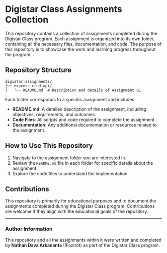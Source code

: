 # Digistar Class Assignments Collection

This repository contains a collection of assignments completed during the Digistar Class program. Each assignment is organized into its own folder, containing all the necessary files, documentation, and code. The purpose of this repository is to showcase the work and learning progress throughout the program.

## Repository Structure
```
digistar-assignments/
├── express-crud-api/
│   └── README.md  # Description and details of Assignment 01

```

Each folder corresponds to a specific assignment and includes:
- **README.md**: A detailed description of the assignment, including objectives, requirements, and outcomes.
- **Code Files**: All scripts and code required to complete the assignment.
- **Documentation**: Any additional documentation or resources related to the assignment.

## How to Use This Repository
1. Navigate to the assignment folder you are interested in.
2. Review the `README.md` file in each folder for specific details about the assignment.
3. Explore the code files to understand the implementation.

## Contributions
This repository is primarily for educational purposes and to document the assignments completed during the Digistar Class program. Contributions are welcome if they align with the educational goals of the repository.

---

### Author Information

This repository and all the assignments within it were written and completed by **Nathan Dava Arkananta** (!Foxtrot) as part of the Digistar Class program.
